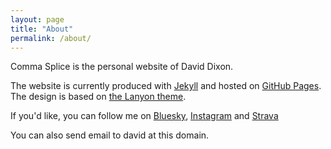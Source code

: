 ```yaml
---
layout: page
title: "About"
permalink: /about/
---
```


Comma Splice is the personal website of David Dixon.

The website is currently produced with [Jekyll][1] and hosted on [GitHub Pages][2]. The design is based on [the Lanyon theme][3].

If you'd like, you can follow me on [Bluesky][4], [Instagram][5] and [Strava][6]

You can also send email to david at this domain.


[1]: https://jekyllrb.com
[2]: https://pages.github.com
[3]: http://lanyon.getpoole.com
[4]: https://bsky.app/profile/david.commasplice.net
[5]: https://www.instagram.com/atdavidixon/
[6]: https://www.strava.com/athletes/davidixon
